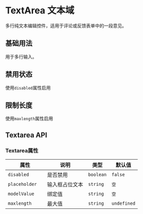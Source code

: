 # TextArea 文本域

多行纯文本编辑控件，适用于评论或反馈表单中的一段意见。

## 基础用法

用于多行输入。

<demo vue="../../example/textarea/base.vue"></demo>

## 禁用状态

使用<code>disabled</code>属性启用

<demo vue="../../example/textarea/disabled.vue"></demo>

## 限制长度

使用<code>maxlength</code>属性启用

<demo vue="../../example/textarea/maxlength.vue"></demo>


## Textarea API

### Textarea属性
| 属性              | 说明     | 类型           | 默认值     |
| ----------        | -------- | ---------      | --------- |
| `disabled`        | 是否禁用 | `boolean`      | `false`   |
| `placeholder	`        | 输入框占位文本 | `string`      | `空`   |
| `modelValue`     | 绑定值 | `string`  | `空` |
| `maxlength`     | 最大值 | `string`  | `undefined` |